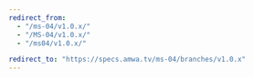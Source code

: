 ```yaml
---
redirect_from:
  - "/ms-04/v1.0.x/"
  - "/MS-04/v1.0.x/"
  - "/ms04/v1.0.x/"

redirect_to: "https://specs.amwa.tv/ms-04/branches/v1.0.x"
---
```

